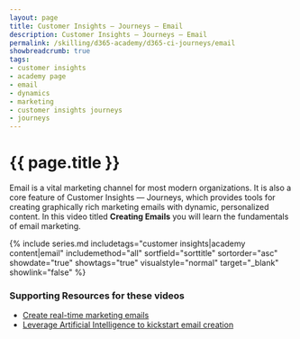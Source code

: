 ```yaml
---
layout: page
title: Customer Insights — Journeys — Email
description: Customer Insights — Journeys — Email
permalink: /skilling/d365-academy/d365-ci-journeys/email
showbreadcrumb: true
tags: 
- customer insights
- academy page
- email
- dynamics
- marketing
- customer insights journeys
- journeys
---
```


# {{ page.title }}

Email is a vital marketing channel for most modern organizations. It is also a core feature of Customer Insights — Journeys, which provides tools for creating graphically rich marketing emails with dynamic, personalized content. In this video titled **Creating Emails** you will learn the fundamentals of email marketing.

{% include series.md 
    includetags="customer insights|academy content|email" 
    includemethod="all" sortfield="sorttitle" sortorder="asc" 
    showdate="true" showtags="true" 
    visualstyle="normal" target="_blank" showlink="false"
%}

### Supporting Resources for these videos

* <a href="https://learn.microsoft.com/en-us/dynamics365/marketing/real-time-marketing-email" target="_blank">Create real-time marketing emails
* <a href="https://learn.microsoft.com/en-us/dynamics365/marketing/content-ideas" target="_blank">Leverage Artificial Intelligence to kickstart email creation